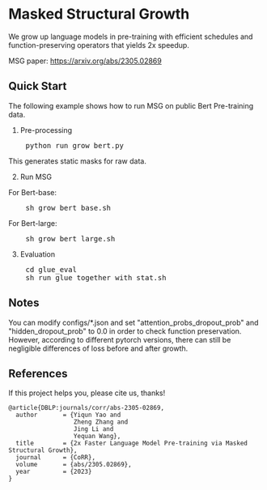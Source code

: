 # Masked Structural Growth
We grow up language models in pre-training with efficient schedules and function-preserving operators that yields 2x speedup.

MSG paper: https://arxiv.org/abs/2305.02869

## Quick Start
The following example shows how to run MSG on public Bert Pre-training data.
1. Pre-processing
<pre>
    python run_grow_bert.py
</pre>
This generates static masks for raw data.

2. Run MSG

For Bert-base:
<pre>
    sh grow_bert_base.sh
</pre>

For Bert-large:
<pre>
    sh grow_bert_large.sh
</pre>

3. Evaluation
<pre>
    cd glue_eval
    sh run_glue_together_with_stat.sh
</pre>

## Notes

You can modify configs/*.json and set "attention_probs_dropout_prob" and "hidden_dropout_prob" to 0.0 in order to check function preservation. However, according to different pytorch versions, there can still be negligible differences of loss before and after growth.

## References

If this project helps you, please cite us, thanks!
```
@article{DBLP:journals/corr/abs-2305-02869,
  author       = {Yiqun Yao and
                  Zheng Zhang and
                  Jing Li and
                  Yequan Wang},
  title        = {2x Faster Language Model Pre-training via Masked Structural Growth},
  journal      = {CoRR},
  volume       = {abs/2305.02869},
  year         = {2023}
}
```
